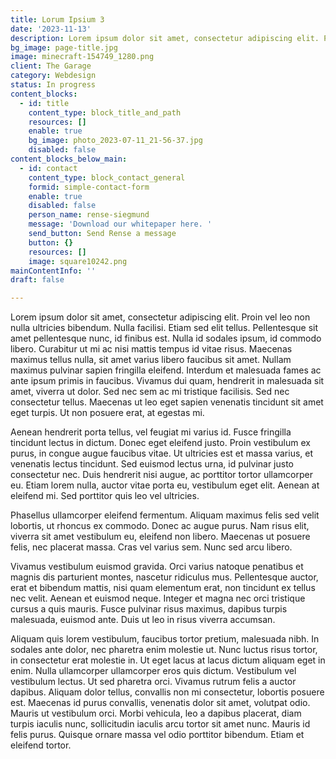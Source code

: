 ```yaml
---
title: Lorum Ipsium 3
date: '2023-11-13'
description: Lorem ipsum dolor sit amet, consectetur adipiscing elit. Proin vel leo non.
bg_image: page-title.jpg
image: minecraft-154749_1280.png
client: The Garage
category: Webdesign
status: In progress
content_blocks:
  - id: title
    content_type: block_title_and_path
    resources: []
    enable: true
    bg_image: photo_2023-07-11_21-56-37.jpg
    disabled: false
content_blocks_below_main:
  - id: contact
    content_type: block_contact_general
    formid: simple-contact-form
    enable: true
    disabled: false
    person_name: rense-siegmund
    message: 'Download our whitepaper here. '
    send_button: Send Rense a message
    button: {}
    resources: []
    image: square10242.png
mainContentInfo: ''
draft: false

---
```


Lorem ipsum dolor sit amet, consectetur adipiscing elit. Proin vel leo non nulla ultricies bibendum. Nulla facilisi. Etiam sed elit tellus. Pellentesque sit amet pellentesque nunc, id finibus est. Nulla id sodales ipsum, id commodo libero. Curabitur ut mi ac nisi mattis tempus id vitae risus. Maecenas maximus tellus nulla, sit amet varius libero faucibus sit amet. Nullam maximus pulvinar sapien fringilla eleifend. Interdum et malesuada fames ac ante ipsum primis in faucibus. Vivamus dui quam, hendrerit in malesuada sit amet, viverra ut dolor. Sed nec sem ac mi tristique facilisis. Sed nec consectetur tellus. Maecenas ut leo eget sapien venenatis tincidunt sit amet eget turpis. Ut non posuere erat, at egestas mi.

Aenean hendrerit porta tellus, vel feugiat mi varius id. Fusce fringilla tincidunt lectus in dictum. Donec eget eleifend justo. Proin vestibulum ex purus, in congue augue faucibus vitae. Ut ultricies est et massa varius, et venenatis lectus tincidunt. Sed euismod lectus urna, id pulvinar justo consectetur nec. Duis hendrerit nisi augue, ac porttitor tortor ullamcorper eu. Etiam lorem nulla, auctor vitae porta eu, vestibulum eget elit. Aenean at eleifend mi. Sed porttitor quis leo vel ultricies.

Phasellus ullamcorper eleifend fermentum. Aliquam maximus felis sed velit lobortis, ut rhoncus ex commodo. Donec ac augue purus. Nam risus elit, viverra sit amet vestibulum eu, eleifend non libero. Maecenas ut posuere felis, nec placerat massa. Cras vel varius sem. Nunc sed arcu libero.

Vivamus vestibulum euismod gravida. Orci varius natoque penatibus et magnis dis parturient montes, nascetur ridiculus mus. Pellentesque auctor, erat et bibendum mattis, nisi quam elementum erat, non tincidunt ex tellus nec velit. Aenean et euismod neque. Integer et magna nec orci tristique cursus a quis mauris. Fusce pulvinar risus maximus, dapibus turpis malesuada, euismod ante. Duis ut leo in risus viverra accumsan.

Aliquam quis lorem vestibulum, faucibus tortor pretium, malesuada nibh. In sodales ante dolor, nec pharetra enim molestie ut. Nunc luctus risus tortor, in consectetur erat molestie in. Ut eget lacus at lacus dictum aliquam eget in enim. Nulla ullamcorper ullamcorper eros quis dictum. Vestibulum vel vestibulum lectus. Ut sed pharetra orci. Vivamus rutrum felis a auctor dapibus. Aliquam dolor tellus, convallis non mi consectetur, lobortis posuere est. Maecenas id purus convallis, venenatis dolor sit amet, volutpat odio. Mauris ut vestibulum orci. Morbi vehicula, leo a dapibus placerat, diam turpis iaculis nunc, sollicitudin iaculis arcu tortor sit amet nunc. Mauris id felis purus. Quisque ornare massa vel odio porttitor bibendum. Etiam et eleifend tortor.



